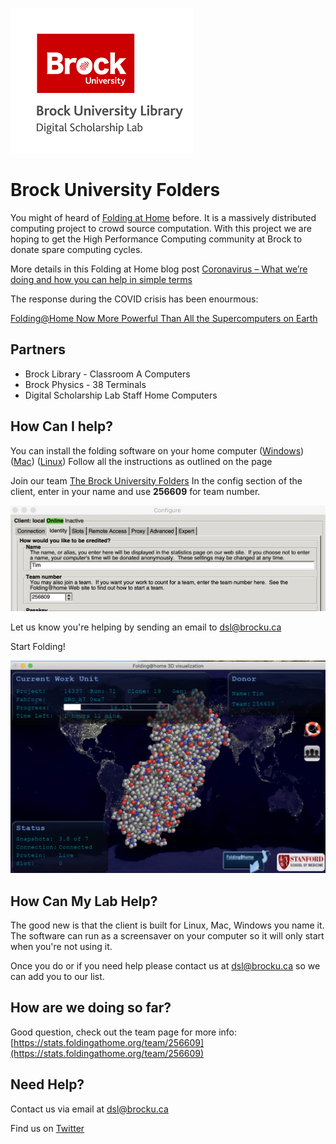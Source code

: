 ![dsl_logo](dsl_logo.png)

# Brock University Folders

You might of heard of [Folding at Home](https://foldingathome.org/) before. It is a massively distributed computing project to crowd source computation. With this project we are hoping to get the High Performance Computing community at Brock to donate spare computing cycles.

More details in this Folding at Home blog post [Coronavirus – What we’re doing and how you can help in simple terms ](https://foldingathome.org/2020/03/15/coronavirus-what-were-doing-and-how-you-can-help-in-simple-terms/)



The response during the COVID crisis has been enourmous: 

[Folding@Home Now More Powerful Than All the Supercomputers on Earth](https://www.extremetech.com/extreme/309386-foldinghome-now-more-powerful-than-all-the-supercomputers-on-earth) 





##  Partners

- Brock Library - Classroom A Computers
- Brock Physics - 38 Terminals
- Digital Scholarship Lab Staff Home Computers



## How Can I help?

You can install the folding software on your home computer ([Windows](https://foldingathome.org/support/faq/installation-guides/windows/)) ([Mac](https://foldingathome.org/support/faq/installation-guides/mac/)) ([Linux](https://foldingathome.org/support/faq/installation-guides/linux/)) Follow all the instructions as outlined on the page

Join our team [The Brock University Folders](https://stats.foldingathome.org/team/256609) In the config section of the client, enter in your name and use **256609** for team number.

![team_number](team_number.png)

Let us know you're helping by sending an email to dsl@brocku.ca 

Start Folding!



![Vis viewer](viewer_screenshot.png)



## How Can My Lab Help?

The good new is that the client is built for Linux, Mac, Windows you name it. The software can run as a screensaver on your computer so it will only start when you're not using it. 

Once you do or if you need help please contact us at dsl@brocku.ca so we can add you to our list.



## How are we doing so far?

Good question, check out the team page for more info: [https://stats.foldingathome.org/team/256609](https://stats.foldingathome.org/team/256609)



## Need Help?

Contact us via email at dsl@brocku.ca

Find us on [Twitter](https://twitter.com/brock_dsl)